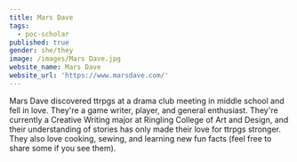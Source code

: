 ```yaml
---
title: Mars Dave
tags:
  - poc-scholar
published: true
gender: she/they
image: /images/Mars Dave.jpg
website_name: Mars Dave
website_url: 'https://www.marsdave.com/'
---
```


Mars Dave discovered ttrpgs at a drama club meeting in middle school and fell in love. They're a game writer, player, and general enthusiast. They're currently a Creative Writing major at Ringling College of Art and Design, and their understanding of stories has only made their love for ttrpgs stronger. They also love cooking, sewing, and learning new fun facts (feel free to share some if you see them).
